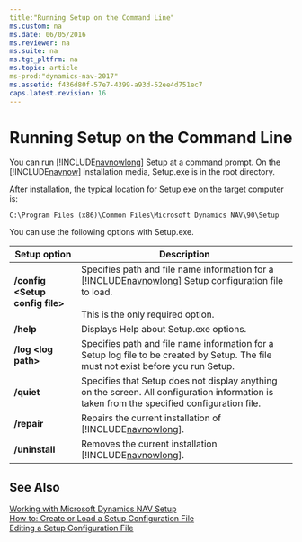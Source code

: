 ```yaml
---
title:"Running Setup on the Command Line"
ms.custom: na
ms.date: 06/05/2016
ms.reviewer: na
ms.suite: na
ms.tgt_pltfrm: na
ms.topic: article
ms-prod:"dynamics-nav-2017"
ms.assetid: f436d80f-57e7-4399-a93d-52ee4d751ec7
caps.latest.revision: 16
---
```

# Running Setup on the Command Line
You can run [!INCLUDE[navnowlong](includes/navnowlong_md.md)] Setup at a command prompt. On the [!INCLUDE[navnow](includes/navnow_md.md)] installation media, Setup.exe is in the root directory.  
  
 After installation, the typical location for Setup.exe on the target computer is:  
  
```  
C:\Program Files (x86)\Common Files\Microsoft Dynamics NAV\90\Setup  
```  
  
 You can use the following options with Setup.exe.  
  
|Setup option|Description|  
|------------------|-----------------|  
|**\/config \<Setup config file\>**|Specifies path and file name information for a [!INCLUDE[navnowlong](includes/navnowlong_md.md)] Setup configuration file to load.<br /><br /> This is the only required option.|  
|**\/help**|Displays Help about Setup.exe options.|  
|**\/log \<log path\>**|Specifies path and file name information for a Setup log file to be created by Setup. The file must not exist before you run Setup.|  
|**\/quiet**|Specifies that Setup does not display anything on the screen. All configuration information is taken from the specified configuration file.|  
|**\/repair**|Repairs the current installation of [!INCLUDE[navnowlong](includes/navnowlong_md.md)].|  
|**\/uninstall**|Removes the current installation [!INCLUDE[navnowlong](includes/navnowlong_md.md)].|  
  
## See Also  
 [Working with Microsoft Dynamics NAV Setup](Working-with-Microsoft-Dynamics-NAV-Setup.md)   
 [How to: Create or Load a Setup Configuration File](../Topic/How%20to:%20Create%20or%20Load%20a%20Setup%20Configuration%20File.md)   
 [Editing a Setup Configuration File](Editing-a-Setup-Configuration-File.md)